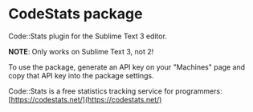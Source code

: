 # CodeStats package

Code::Stats plugin for the Sublime Text 3 editor.

**NOTE**: Only works on Sublime Text 3, not 2!

To use the package, generate an API key on your "Machines" page and copy that API key into the package settings.

Code::Stats is a free statistics tracking service for programmers: [https://codestats.net/](https://codestats.net/)
